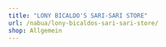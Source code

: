 ```yaml
---
title: "LONY BICALDO'S SARI-SARI STORE"
url: /nabua/lony-bicaldos-sari-sari-store/
shop: Allgemein
---
```

